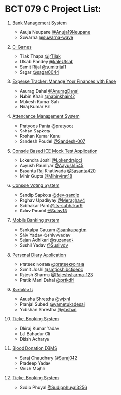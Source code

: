 # BCT 079 C Project List:

1. [Bank Management System](https://github.com/Anuja19Neupane/bank-management-system)
    - Anuja Neupane [@Anuja19Neupane](https://github.com/Anuja19Neupane)
    - Suwarna [@suwarna-wave](https://github.com/suwarna-wave)

2. [C-Games](https://github.com/jrTilak/C-Games)
    - Tilak Thapa [@jrTilak](https://github.com/jrTilak)
    - Utsab Pandey [@kaleUtsab](https://github.com/kaleUtsab)
    - Sumit Rijal [@sumitrijal1](https://github.com/sumitrijal1)
    - Sagar [@sagar0044](https://github.com/sagar0044)

3. [Expense Tracker: Manage Your Finances with Ease](https://github.com/AnuragDahal/c-project)
    - Anurag Dahal [@AnuragDahal](https://github.com/AnuragDahal)
    - Nabin Khair [@nabinkhair42](https://github.com/nabinkhair42)
    - Mukesh Kumar Sah
    - Niraj Kumar Pal

4. [Attendance Management System](https://github.com/pratyoos/ams.in.c)
    - Pratyoos Panta [@pratyoos](https://github.com/pratyoos)
    - Sohan Sapkota
    - Roshan Kumar Kanu
    - Sandesh Poudel [@Sandesh-007](https://github.com/Sandesh-007)

5. [Console Based IOE Mock Test Application](https://github.com/Lokendrajoci/C-final-project-ERC)
    - Lokendra Joshi [@Lokendrajoci](https://github.com/Lokendrajoci)
    - Aayush Rauniyar [@Aayush1545](https://github.com/Aayush1545)
    - Basanta Raj Khatiwada [@Basanta420](https://github.com/Basanta420)
    - Mihir Gupta [@Mihirvirat18](https://github.com/Mihirvirat18)

6. [Console Voting System](https://github.com/dev-sandip/C-Project)
    - Sandip Sapkota [@dev-sandip](https://github.com/dev-sandip)
    - Raghav Upadhyay [@Meraghav4](https://github.com/Meraghav4)
    - Subhakar Pant [@its-subhakar9](https://github.com/its-subhakar9)
    - Sulav Poudel [@Sulav18](https://github.com/Sulav18)

7. [Mobile Banking system](https://github.com/sankalpagtm/CProject)
    - Sankalpa Gautam [@sankalpagtm](https://github.com/sankalpagtm)
    - Shiv Yadav [@shivvyadav](https://github.com/shivvyadav)
    - Sujan Adhikari [@suzanadk](https://github.com/suzanadk)
    - Sushil Yadav [@Susilydv](https://github.com/Sushilydv)

8. [Personal Diary Application](https://github.com/prateekkoirala/Personal-Diary-Application-With-C)
    - Prateek Koirala [@prateekkoirala](https://github.com/prateekkoirala)
    - Sumit Joshi [@smtjoshibctioepc](https://github.com/smtjoshibctioepc)
    - Rajesh Sharma [@Rajeshsharma-123](https://github.com/Rajeshsharma-123)
    - Pratik Mani Dahal [@prtkdhl](https://github.com/prtkdhl)

9. [Scribble It](https://github.com/yubshan/scribble-it.git)
    - Anusha Shrestha [@wjxnl](https://github.com/wjxnl)
    - Pranjal Subedi [@yametukadesai](https://github.com/yametukadesai)
    - Yubshan Shrestha [@ybshan](https://github.com/yubshan)

10. [Ticket Booking System](https://github.com/logxxxxx/C_programming_1st_semester)
    - Dhiraj Kumar Yadav []()
    - Lal Bahadur Oli []()
    - Ditish Acharya []()

11. [Blood Donation DBMS](https://github.com/Suraj042/C-project/tree/main)
    - Suraj Chaudhary [@Suraj042](https://github.com/Suraj042)
    - Pradeep Yadav
    - Girish Majhli

12. [Ticket Booking System](https://github.com/Sudipphuyal3256/project-c)
    - Sudip Phuyal [@Sudipphuyal3256](https://github.com/Sudipphuyal3256)
